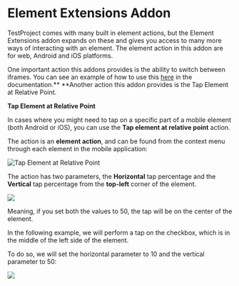 # Element Extensions Addon

TestProject comes with many built in element actions, but the Element Extensions addon expands on these and gives you access to many more ways of interacting with an element. The element action in this addon are for web, Android and iOS platforms. &#x20;

One important action this addons provides is the ability to switch between iframes. You can see an example of how to use this [here](../../tips-and-tricks/using-testproject-with-iframes.md) in the documentation.** **Another action this addon provides is the Tap Element at Relative Point.

**Tap Element at Relative Point**

In cases where you might need to tap on a specific part of a mobile element (both Android or iOS), you can use the **Tap element at relative point** action.

The action is an **element action**, and can be found from the context menu through each element in the mobile application:

![Tap Element at Relative Point](../../.gitbook/assets/2-5-.png)

The action has two parameters, the **Horizontal** tap percentage and the **Vertical** tap percentage from the **top-left** corner of the element.

![](../../.gitbook/assets/4-1-.png)

Meaning, if you set both the values to 50, the tap will be on the center of the element.

In the following example, we will perform a tap on the checkbox, which is in the middle of the left side of the element.

To do so, we will set the horizontal parameter to 10 and the vertical parameter to 50:

![](../../.gitbook/assets/5-1-.png)
